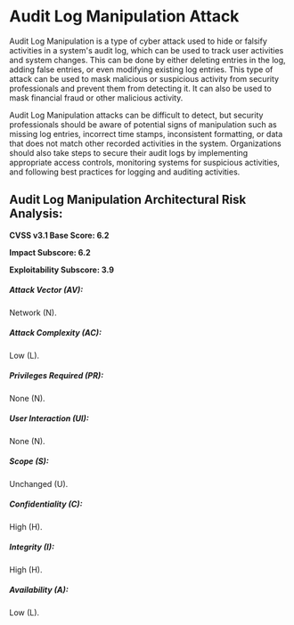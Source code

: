 # Audit Log Manipulation Attack 

Audit Log Manipulation is a type of cyber attack used to hide or falsify activities in a system's audit log, which can be used to track user activities and system changes. This can be done by either deleting entries in the log, adding false entries, or even modifying existing log entries. This type of attack can be used to mask malicious or suspicious activity from security professionals and prevent them from detecting it. It can also be used to mask financial fraud or other malicious activity.

Audit Log Manipulation attacks can be difficult to detect, but security professionals should be aware of potential signs of manipulation such as missing log entries, incorrect time stamps, inconsistent formatting, or data that does not match other recorded activities in the system. Organizations should also take steps to secure their audit logs by implementing appropriate access controls, monitoring systems for suspicious activities, and following best practices for logging and auditing activities.

## Audit Log Manipulation Architectural Risk Analysis: 

**CVSS v3.1 Base Score: 6.2**

**Impact Subscore: 6.2**

**Exploitability Subscore: 3.9**


##### Attack Vector (AV): 

Network (N).

##### Attack Complexity (AC): 

Low (L).

##### Privileges Required (PR): 

None (N).

##### User Interaction (UI): 

None (N).

##### Scope (S): 

Unchanged (U).

##### Confidentiality (C): 

High (H).

##### Integrity (I): 

High (H).

##### Availability (A): 

Low (L).